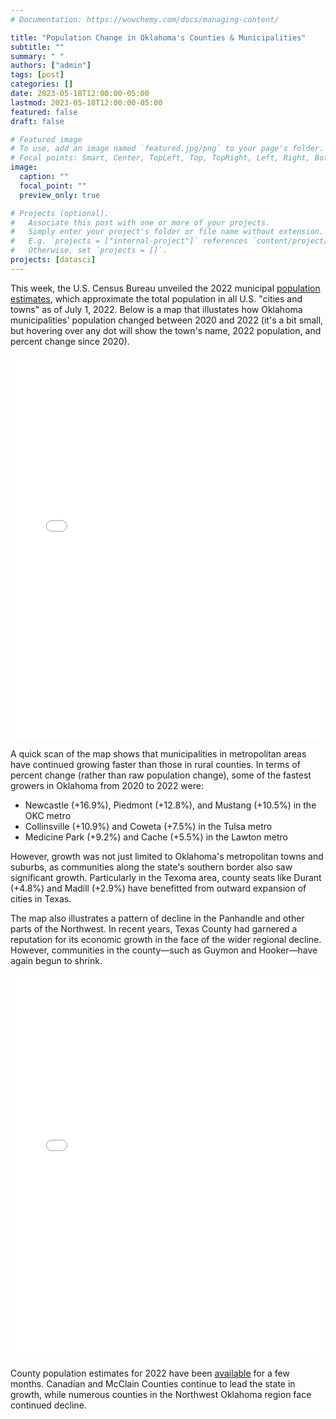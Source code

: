```yaml
---
# Documentation: https://wowchemy.com/docs/managing-content/

title: "Population Change in Oklahoma's Counties & Municipalities"
subtitle: ""
summary: " "
authors: ["admin"]
tags: [post]
categories: []
date: 2023-05-18T12:00:00-05:00
lastmod: 2023-05-18T12:00:00-05:00
featured: false
draft: false

# Featured image
# To use, add an image named `featured.jpg/png` to your page's folder.
# Focal points: Smart, Center, TopLeft, Top, TopRight, Left, Right, BottomLeft, Bottom, BottomRight.
image:
  caption: ""
  focal_point: ""
  preview_only: true

# Projects (optional).
#   Associate this post with one or more of your projects.
#   Simply enter your project's folder or file name without extension.
#   E.g. `projects = ["internal-project"]` references `content/project/deep-learning/index.md`.
#   Otherwise, set `projects = []`.
projects: [datasci]
---
```

This week, the U.S. Census Bureau unveiled the 2022 municipal [population estimates](https://www.census.gov/data/tables/time-series/demo/popest/2020s-total-cities-and-towns.html), which approximate the total population in all U.S. "cities and towns" as of July 1, 2022. Below is a map that illustates how Oklahoma municipalities' population changed between 2020 and 2022 (it's a bit small, but hovering over any dot will show the town's name, 2022 population, and percent change since 2020).

<iframe height="615" width="100%" frameborder="no" src="/viz/maps/hover_mun.html"> </iframe>

A quick scan of the map shows that municipalities in metropolitan areas have continued growing faster than those in rural counties. In terms of percent change (rather than raw population change), some of the fastest growers in Oklahoma from 2020 to 2022 were:

* Newcastle (+16.9%), Piedmont (+12.8%), and Mustang (+10.5%) in the OKC metro
* Collinsville (+10.9%) and Coweta (+7.5%) in the Tulsa metro
* Medicine Park (+9.2%) and Cache (+5.5%) in the Lawton metro

However, growth was not just limited to Oklahoma's metropolitan towns and suburbs, as communities along the state's southern border also saw significant growth. Particularly in the Texoma area, county seats like Durant (+4.8%) and Madill (+2.9%) have benefitted from outward expansion of cities in Texas.

The map also illustrates a pattern of decline in the Panhandle and other parts of the Northwest. In recent years, Texas County had garnered a reputation for its economic growth in the face of the wider regional decline. However, communities in the county—such as Guymon and Hooker—have again begun to shrink.

<iframe height="615" width="100%" frameborder="no" src="/viz/maps/hover.html"> </iframe>

County population estimates for 2022 have been [available](https://www.census.gov/data/tables/time-series/demo/popest/2020s-counties-total.html) for a few months. Canadian and McClain Counties continue to lead the state in growth, while numerous counties in the Northwest Oklahoma region face continued decline.
